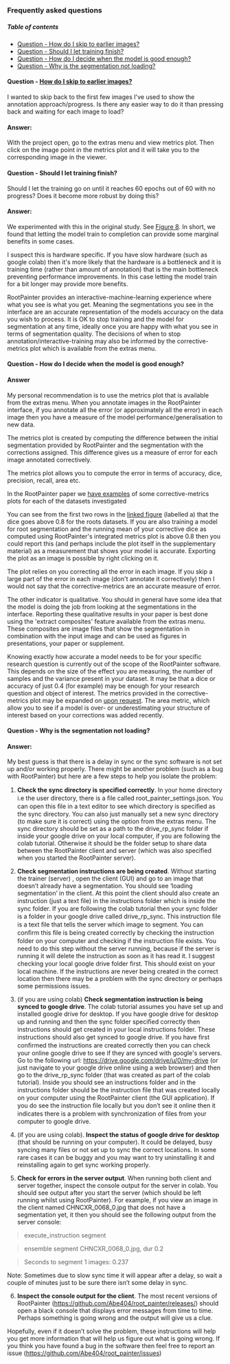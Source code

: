### Frequently asked questions


##### Table of contents
  * [Question - How do I skip to earlier images?](#question----skipping-to-images--https---githubcom-abe404-root-painter-issues-59-)
  * [Question - Should I let training finish?](#question----should-i-let-training-finish-)
  * [Question - How do I decide when the model is good enough?](#question---how-do-i-decide-when-the-model-is-good-enough-)
  * [Question - Why is the segmentation not loading?](#question---why-is-the-segmentation-not-loading-)
 


#### Question - [How do I skip to earlier images?](https://github.com/Abe404/root_painter/issues/59)
I wanted to skip back to the first few images I've used to show the annotation approach/progress. Is there any easier way to do it than pressing back and waiting for each image to load?

#### Answer:
With the project open, go to the extras menu and view metrics plot. Then click on the image point in the metrics plot and it will take you to the corresponding image in the viewer.

#### Question -  Should I let training finish?
Should I let the training go on until it reaches 60 epochs out of 60 with no progress? Does it become more robust by doing this?

#### Answer:
We experimented with this in the original study. See [Figure 8](https://nph.onlinelibrary.wiley.com/doi/full/10.1111/nph.18387#nph18387-fig-0008). In short, we found that letting the model train to completion can provide some marginal benefits in some cases.

I suspect this is hardware specific. If you have slow hardware (such as google colab) then it's more likely that the hardware is a bottleneck and it is training time (rather than amount of annotation) that is the main bottleneck preventing performance improvements. In this case letting the model train for a bit longer may provide more benefits.

RootPainter provides an interactive-machine-learning experience where what you see is what you get. Meaning the segmentations you see in the interface are an accurate representation of the models accuracy on the data you wish to process. It is OK to stop training and the model for segmentation at any time, ideally once you are happy with what you see in terms of segmentation quality. The decisions of when to stop annotation/interactive-training may also be informed by the corrective-metrics plot which is available from the extras menu. 


#### Question - How do I decide when the model is good enough?

#### Answer

My personal recommendation is to use the metrics plot that is available from the extras menu. When you annotate images in the RootPainter interface, if you annotate all the error (or approximately all the error) in each image then you have a measure of the model performance/generalisation to new data.

The metrics plot is created by computing the difference between the initial segmentation provided by RootPainter and the segmentation with the corrections assigned. This difference gives us a measure of error for each image annotated correctively.

The metrics plot allows you to compute the error in terms of accuracy, dice, precision, recall, area etc. 

In the RootPainter paper we [have examples](https://nph.onlinelibrary.wiley.com/doi/full/10.1111/nph.18387#nph18387-fig-0010) of some corrective-metrics plots for each of the datasets investigated 

You can see from the first two rows in the [linked figure](https://nph.onlinelibrary.wiley.com/doi/full/10.1111/nph.18387#nph18387-fig-0010) (labelled a) that the dice goes above 0.8 for the roots datasets. If you are also training a model for root segmentation and the running mean of your corrective dice as computed using RootPainter's integrated metrics plot is above 0.8 then you could report this (and perhaps include the plot itself in the supplementary material) as a measurement that shows your model is accurate. Exporting the plot as an image is possible by right clicking on it.

The plot relies on you correcting all the error in each image. If you skip a large part of the error in each image (don't annotate it correctively) then I would not say that the corrective-metrics are an accurate measure of error.

The other indicator is qualitative. You should in general have some idea that the model is doing the job from looking at the segmentations in the interface. Reporting these qualitative results in your paper is best done using the 'extract composites' feature available from the extras menu. These composites are image files that show the segmentation in combination with the input image and can be used as figures in presentations, your paper or supplement.

Knowing exactly how accurate a model needs to be for your specific research question is currently out of the scope of the RootPainter software. This depends on the size of the effect you are measuring, the number of samples and the variance present in your dataset. It may be that a dice or accuracy of just 0.4 (for example) may be enough for your research question and object of interest. The metrics provided in the corrective-metrics plot may be expanded on [upon request](https://github.com/Abe404/root_painter/issues/new). The area metric, which allow you to see if a model is over- or underestimating your structure of interest based on your corrections was added recently.

#### Question - Why is the segmentation not loading?

#### Answer:

My best guess is that there is a delay in sync or the sync software is not set up and/or working properly. There might be another problem (such as a bug with RootPainter) but here are a few steps to help you isolate the problem:

1. **Check the sync directory is speciﬁed correctly**. In your home directory i.e the user directory, there is a ﬁle called root_painter_settings.json. You can open this ﬁle in a text editor to see which directory is speciﬁed as the sync directory. You can also just manually set a new sync directory (to make sure it is correct) using the option from the extras menu. The sync directory should be set as a path to the drive_rp_sync folder if inside your google drive on your local computer, if you are following the colab tutorial. Otherwise it should be the folder setup to share data between the RootPainter client and server (which was also specified when you started the RootPainter server).

2. **Check segmentation instructions are being created**. 
Without starting the trainer (server) , open the client (GUI) and go to an image that doesn’t already have a segmentation. You should see ‘loading segmentation’ in the client. At this point the client should also create an instruction (just a text ﬁle) in the instructions folder which is inside the sync folder. If you are following the colab tutorial then your sync folder is a folder in your google drive called drive_rp_sync. This instruction ﬁle is a text ﬁle that tells the server which image to segment. You can conﬁrm this ﬁle is being created correctly by checking the instruction folder on your computer and checking if the instruction ﬁle exists. You need to do this step without the server running, because if the server is running it will delete the instruction as soon as it has read it. I suggest checking your local google drive folder ﬁrst. This should exist on your local machine. If the instructions are never being created in the correct location then there may be a problem with the sync directory or perhaps some permissions issues.


3. (if you are using colab) **Check segmentation instruction is being synced to google drive**. The colab tutorial assumes you have set up and installed google drive for desktop. If you have google drive for desktop up and running and then the sync folder speciﬁed correctly then instructions should get created in your local instructions folder. These instructions should also get synced to google drive. If you have ﬁrst conﬁrmed the instructions are created correctly then you can check your online google drive to see if they are synced with google's servers. Go to the following url: https://drive.google.com/drive/u/0/my-drive (or just navigate to your google drive online using a web browser) and then go to the drive_rp_sync folder (that was created as part of the colab tutorial). Inside you should see an instructions folder and in the instructions folder should be the instruction ﬁle that was created locally on your computer using the RootPainter client (the GUI application). If you do see the instruction ﬁle locally but you don’t see it online then it indicates there is a problem with synchronization of ﬁles from your computer to google drive.

4. (if you are using colab). **Inspect the status of google drive for desktop** (that should be running on your computer). It could be delayed, busy syncing many ﬁles or not set up to sync the correct locations. In some rare cases it can be buggy and you may want to try uninstalling it and reinstalling again to get sync working properly.

5. **Check for errors in the server output**. When
running both client and server together, inspect the console output for the server in colab. You should see output after you start the server (which should be left running whilst using RootPainter). For example, if you view an image in the client named CHNCXR_0068_0.jpg that does not have a segmentation yet, it then you should see the following output from the server console:


  > execute_instruction segment
  
  > ensemble segment CHNCXR_0068_0.jpg, dur 0.2
  
  > Seconds to segment 1 images:  0.237

Note: Sometimes due to slow sync time it will appear after a delay, so wait a couple of minutes just to be sure there isn’t some delay in sync.


6. **Inspect the console output for the client**. The most recent versions of RootPainter (https://github.com/Abe404/root_painter/releases/) should open a black console that displays error messages from time to time. Perhaps something is going wrong and the output will give us a clue.


Hopefully, even if it doesn’t solve the problem, these instructions will help you get more information that will help us figure out what is going wrong. If you think you have found a bug in the software then feel free to report an issue (https://github.com/Abe404/root_painter/issues) 

